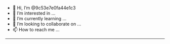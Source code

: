 - 👋 Hi, I’m @9c53e7e0fa44e1c3
- 👀 I’m interested in ...
- 🌱 I’m currently learning ...
- 💞️ I’m looking to collaborate on ...
- 📫 How to reach me ...
--------------------
<!---
9c53e7e0fa44e1c3/9c53e7e0fa44e1c3 is a ✨ special ✨ repository because its `README.md` (this file) appears on your GitHub profile.
You can click the Preview link to take a look at your changes.
--->
